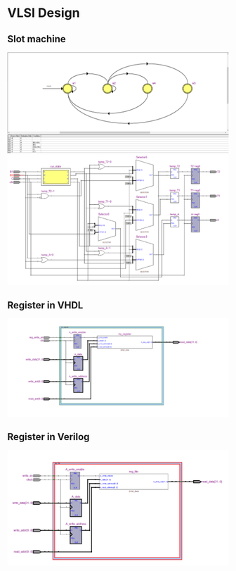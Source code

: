 # VLSI Design
## Slot machine
![](https://github.com/Leesuke44/VLSI-Design/blob/main/assets/slot_machine_StateMachine.PNG)
![](https://github.com/Leesuke44/VLSI-Design/blob/main/assets/slot_machine_RTL.PNG)
## Register in VHDL
![](https://github.com/Leesuke44/VLSI-Design/blob/main/assets/vhdl_RTL.PNG)
## Register in Verilog
![](https://github.com/Leesuke44/VLSI-Design/blob/main/assets/ver_RTL.PNG)
